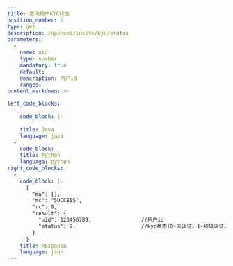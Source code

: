 ```yaml
---
title: 查询用户KYC状态
position_number: 6
type: get
description: /openapi/invite/kyc/status
parameters:
  -
    name: uid
    type: number
    mandatory: true
    default:
    description: 用户id
    ranges:
content_markdown: >-

left_code_blocks:
  -
    code_block: |-
      
    title: Java
    language: java
  -
    code_block:
    title: Python
    language: python
right_code_blocks:
  -
    code_block: |-
      {
        "ma": [],
        "mc": "SUCCESS",
        "rc": 0,
        "result": {
          "uid": 123456789,                //用户id
          "status": 2,                     //kyc状态(0-未认证，1-初级认证，2-高级认证，3-企业认证)
        }
      }
    title: Response
    language: json
---
```

